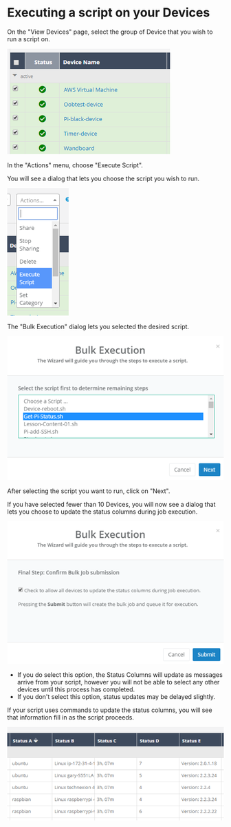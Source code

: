 # Executing a script on your Devices

On the "View Devices" page, select the group of Device that you wish to run a script on.

![](../../.gitbook/assets/image%20%287%29.png)

In the "Actions" menu, choose "Execute Script".  

You will see a dialog that lets you choose the script you wish to run.

![](../../.gitbook/assets/image%20%2854%29.png)

The "Bulk Execution" dialog lets you selected the desired script.  

![](../../.gitbook/assets/image%20%28115%29.png)

After selecting the script you want to run, click on "Next".

If you have selected fewer than 10 Devices, you will now see a dialog that lets you choose to update the status columns during job execution.  

![](../../.gitbook/assets/image%20%28104%29.png)

* If you do select this option, the Status Columns will update as messages arrive from your script, however you will not be able to select any other devices until this process has completed.
* If you don't select this option, status updates may be delayed slightly.

If your script uses commands to update the status columns, you will see that information fill in as the script proceeds.

![](../../.gitbook/assets/image%20%2873%29.png)

